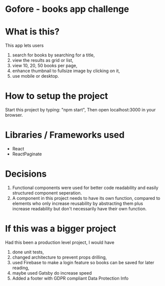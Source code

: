 # Gofore - books app challenge 

# What is this?
This app lets users
1. search for books by searching for a title,
2. view the results as grid or list,
3. view 10, 20, 50 books per page,
4. enhance thumbnail to fullsize image by clicking on it,
5. use mobile or desktop. 


# How to setup the project
Start this project by typing: "npm start", 
Then open localhost:3000 in your browser.


# Libraries / Frameworks used
- React
- ReactPaginate


# Decisions
1. Functional components were used for better code readability and easily structured component seperation.
2. A component in this project needs to have its own function, compared to elements who only increase reusability by abstracting them plus increase readability but don't necessarily have their own function.  


# If this was a bigger project
Had this been a production level project, I would have
1. done unit tests,
2. changed architecture to prevent props drilling,
3. used Firebase to make a login feature so books can be saved for later reading,
4. maybe used Gatsby do increase speed
5. Added a footer with GDPR compliant Data Protection Info